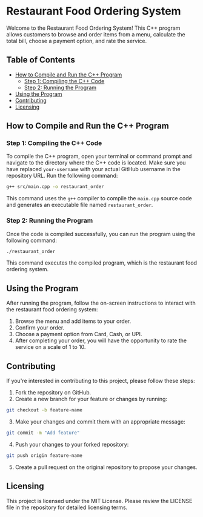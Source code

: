 


# Restaurant Food Ordering System

Welcome to the Restaurant Food Ordering System! This C++ program allows customers to browse and order items from a menu, calculate the total bill, choose a payment option, and rate the service.

## Table of Contents

- [How to Compile and Run the C++ Program](#how-to-compile-and-run-the-c-program)
  - [Step 1: Compiling the C++ Code](#step-1-compiling-the-c-code)
  - [Step 2: Running the Program](#step-2-running-the-program)
- [Using the Program](#using-the-program)
- [Contributing](#contributing)
- [Licensing](#licensing)

## How to Compile and Run the C++ Program

### Step 1: Compiling the C++ Code

To compile the C++ program, open your terminal or command prompt and navigate to the directory where the C++ code is located. Make sure you have replaced `your-username` with your actual GitHub username in the repository URL. Run the following command:

```bash
g++ src/main.cpp -o restaurant_order
```

This command uses the `g++` compiler to compile the `main.cpp` source code and generates an executable file named `restaurant_order`.

### Step 2: Running the Program

Once the code is compiled successfully, you can run the program using the following command:

```bash
./restaurant_order
```

This command executes the compiled program, which is the restaurant food ordering system.

## Using the Program

After running the program, follow the on-screen instructions to interact with the restaurant food ordering system:

1. Browse the menu and add items to your order.
2. Confirm your order.
3. Choose a payment option from Card, Cash, or UPI.
4. After completing your order, you will have the opportunity to rate the service on a scale of 1 to 10.

## Contributing

If you're interested in contributing to this project, please follow these steps:

1. Fork the repository on GitHub.
2. Create a new branch for your feature or changes by running:

```bash
git checkout -b feature-name
```

3. Make your changes and commit them with an appropriate message:

```bash
git commit -m "Add feature"
```

4. Push your changes to your forked repository:

```bash
git push origin feature-name
```

5. Create a pull request on the original repository to propose your changes.

## Licensing

This project is licensed under the MIT License. Please review the LICENSE file in the repository for detailed licensing terms.
```

